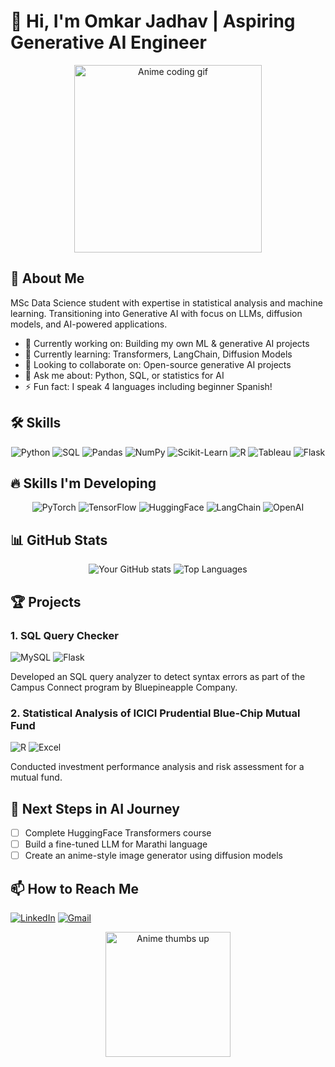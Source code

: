 # 👋 Hi, I'm Omkar Jadhav | Aspiring Generative AI Engineer

<div align="center">
  <img src="https://media.giphy.com/media/v1.Y2lkPTc5MGI3NjExc3JtYzNxZ2N1dHl5d2V5b2VjZ3V0cGZ5b3V6dWxqZzZ0eGJ6eGZ6ZyZlcD12MV9pbnRlcm5hbF9naWZfYnlfaWQmY3Q9Zw/qgQUggAC3Pfv687qPC/giphy.gif" width="300" alt="Anime coding gif">
</div>

## 🚀 About Me

MSc Data Science student with expertise in statistical analysis and machine learning. Transitioning into Generative AI with focus on LLMs, diffusion models, and AI-powered applications.

- 🔭 Currently working on: Building my own ML & generative AI projects
- 🌱 Currently learning: Transformers, LangChain, Diffusion Models
- 👯 Looking to collaborate on: Open-source generative AI projects
- 💬 Ask me about: Python, SQL, or statistics for AI
- ⚡ Fun fact: I speak 4 languages including beginner Spanish!

## 🛠️ Skills

<div align="center">
  
![Python](https://img.shields.io/badge/Python-3776AB?style=for-the-badge&logo=python&logoColor=white)
![SQL](https://img.shields.io/badge/SQL-4479A1?style=for-the-badge&logo=sql&logoColor=white)
![Pandas](https://img.shields.io/badge/Pandas-2C2D72?style=for-the-badge&logo=pandas&logoColor=white)
![NumPy](https://img.shields.io/badge/Numpy-013243?style=for-the-badge&logo=numpy&logoColor=white)
![Scikit-Learn](https://img.shields.io/badge/scikit_learn-F7931E?style=for-the-badge&logo=scikit-learn&logoColor=white)
![R](https://img.shields.io/badge/R-276DC3?style=for-the-badge&logo=r&logoColor=white)
![Tableau](https://img.shields.io/badge/Tableau-E97627?style=for-the-badge&logo=Tableau&logoColor=white)
![Flask](https://img.shields.io/badge/Flask-000000?style=for-the-badge&logo=flask&logoColor=white)
  
</div>

## 🔥 Skills I'm Developing

<div align="center">
  
![PyTorch](https://img.shields.io/badge/PyTorch-EE4C2C?style=for-the-badge&logo=pytorch&logoColor=white)
![TensorFlow](https://img.shields.io/badge/TensorFlow-FF6F00?style=for-the-badge&logo=tensorflow&logoColor=white)
![HuggingFace](https://img.shields.io/badge/HuggingFace-FFD21E?style=for-the-badge&logo=huggingface&logoColor=black)
![LangChain](https://img.shields.io/badge/LangChain-00A67E?style=for-the-badge&logo=langchain&logoColor=white)
![OpenAI](https://img.shields.io/badge/OpenAI-412991?style=for-the-badge&logo=openai&logoColor=white)
  
</div>

## 📊 GitHub Stats

<div align="center">
  
![Your GitHub stats](https://github-readme-stats.vercel.app/api?username=omkarjadhav-projects-700&show_icons=true&theme=radical)
![Top Languages](https://github-readme-stats.vercel.app/api/top-langs/?username=omkarjadhav-projects-700&layout=compact&theme=radical)

</div>

## 🏆 Projects

### 1. SQL Query Checker
![MySQL](https://img.shields.io/badge/MySQL-4479A1?style=for-the-badge&logo=mysql&logoColor=white)
![Flask](https://img.shields.io/badge/Flask-000000?style=for-the-badge&logo=flask&logoColor=white)

Developed an SQL query analyzer to detect syntax errors as part of the Campus Connect program by Bluepineapple Company.

### 2. Statistical Analysis of ICICI Prudential Blue-Chip Mutual Fund
![R](https://img.shields.io/badge/R-276DC3?style=for-the-badge&logo=r&logoColor=white)
![Excel](https://img.shields.io/badge/Excel-217346?style=for-the-badge&logo=microsoftexcel&logoColor=white)

Conducted investment performance analysis and risk assessment for a mutual fund.

## 🌟 Next Steps in AI Journey

- [ ] Complete HuggingFace Transformers course
- [ ] Build a fine-tuned LLM for Marathi language
- [ ] Create an anime-style image generator using diffusion models

## 📫 How to Reach Me

[![LinkedIn](https://img.shields.io/badge/LinkedIn-0077B5?style=for-the-badge&logo=linkedin&logoColor=white)](https://linkedin.com/in/omkar-jadhav-637807278/)
[![Gmail](https://img.shields.io/badge/Gmail-D14836?style=for-the-badge&logo=gmail&logoColor=white)](mailto:omkarjadhav3540@gmail.com)

<div align="center">
  <img src="https://media.giphy.com/media/ZVik7pBtu9dNS/giphy.gif" width="200" alt="Anime thumbs up">
</div>
